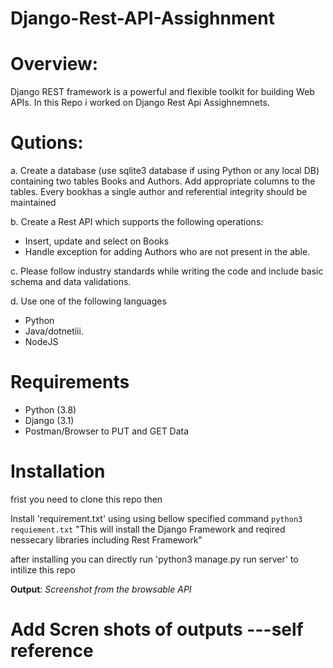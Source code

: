 # Django-Rest-API-Assighnment

# Overview:

Django REST framework is a powerful and flexible toolkit for building Web APIs.
In this Repo i worked on Django Rest Api Assighnemnets.

# Qutions: 
  a. Create a database (use sqlite3 database if using Python or any local DB) containing two tables Books and Authors. Add appropriate columns to the tables. Every bookhas a single author and referential integrity should be maintained
  
  b. Create a Rest API which supports the following operations:
  - Insert, update and select on Books
  - Handle exception for adding Authors who are not present in the able.

c. Please follow industry standards while writing the code and include basic schema and data validations.

d. Use one of the following languages
  - Python
  - Java/dotnetiii.
  - NodeJS
  
  
# Requirements

* Python (3.8)
* Django (3.1)
* Postman/Browser to PUT and GET Data

# Installation
frist you need to clone this repo then 

Install 'requirement.txt' using using bellow specified command
    `python3 requiement.txt`
    "This will install the Django Framework and reqired nessecary libraries including Rest Framework"

after installing you can directly run 'python3 manage.py run server' to intilize this repo

**Output**: *Screenshot from the browsable API*

# Add Scren shots of outputs ---self reference




